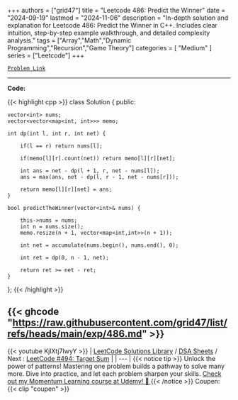 
+++
authors = ["grid47"]
title = "Leetcode 486: Predict the Winner"
date = "2024-09-19"
lastmod = "2024-11-06"
description = "In-depth solution and explanation for Leetcode 486: Predict the Winner in C++. Includes clear intuition, step-by-step example walkthrough, and detailed complexity analysis."
tags = ["Array","Math","Dynamic Programming","Recursion","Game Theory"]
categories = [
    "Medium"
]
series = ["Leetcode"]
+++



[`Problem Link`](https://leetcode.com/problems/predict-the-winner/description/)

---
**Code:**

{{< highlight cpp >}}
class Solution {
public:
    
    vector<int> nums;
    vector<vector<map<int, int>>> memo;
    
    int dp(int l, int r, int net) {
        
        if(l == r) return nums[l];
        
        if(memo[l][r].count(net)) return memo[l][r][net];
        
        int ans = net - dp(l + 1, r, net - nums[l]);
        ans = max(ans, net - dp(l, r - 1, net - nums[r]));
        
        return memo[l][r][net] = ans;
    }
    
    bool predictTheWinner(vector<int>& nums) {

        this->nums = nums;
        int n = nums.size();
        memo.resize(n + 1, vector<map<int,int>>(n + 1));
        
        int net = accumulate(nums.begin(), nums.end(), 0);
        
        int ret = dp(0, n - 1, net);

        return ret >= net - ret;
    }
};
{{< /highlight >}}

{{< ghcode "https://raw.githubusercontent.com/grid47/list/refs/heads/main/exp/486.md" >}}
---
{{< youtube KjlXtj7IwyY >}}
| [LeetCode Solutions Library](https://grid47.xyz/leetcode/) / [DSA Sheets](https://grid47.xyz/sheets/) / Next : [LeetCode #494: Target Sum](https://grid47.xyz/posts/leetcode-494-target-sum-solution/) |
| --- |
{{< notice tip >}}
Unlock the power of patterns! Mastering one problem builds a pathway to solve many more. Dive into practice, and let each problem sharpen your skills. [Check out my Momentum Learning course at Udemy! 🚀 ](https://www.udemy.com/course/algorithms-and-data-structures-in-cpp/)
{{< /notice >}}
Coupen: {{< clip "coupen" >}}
